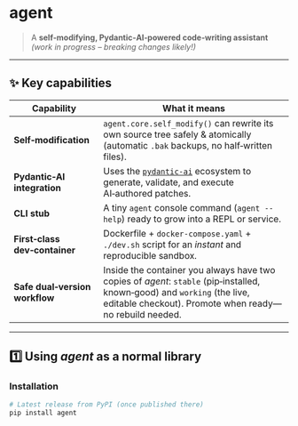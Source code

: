 # agent

> A **self‑modifying, Pydantic‑AI‑powered code‑writing assistant**  
> *(work in progress – breaking changes likely!)*

---

## ✨ Key capabilities

| Capability | What it means |
| -----------| ------------- |
| **Self‑modification** | `agent.core.self_modify()` can rewrite its own source tree safely & atomically (automatic `.bak` backups, no half‑written files). |
| **Pydantic‑AI integration** | Uses the [`pydantic‑ai`](https://pydantic-ai.readthedocs.io) ecosystem to generate, validate, and execute AI‑authored patches. |
| **CLI stub** | A tiny `agent` console command (`agent --help`) ready to grow into a REPL or service. |
| **First‑class dev‑container** | Dockerfile + `docker-compose.yaml` + `./dev.sh` script for an *instant* and reproducible sandbox. |
| **Safe dual‑version workflow** | Inside the container you always have two copies of *agent*: `stable` (pip‑installed, known‑good) and `working` (the live, editable checkout). Promote when ready—no rebuild needed. |

---

## 1️⃣  Using *agent* **as a normal library**

### Installation

```bash
# Latest release from PyPI (once published there)
pip install agent